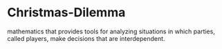 # Christmas-Dilemma
 mathematics that provides tools for analyzing situations in which parties, called players, make decisions that are interdependent.

